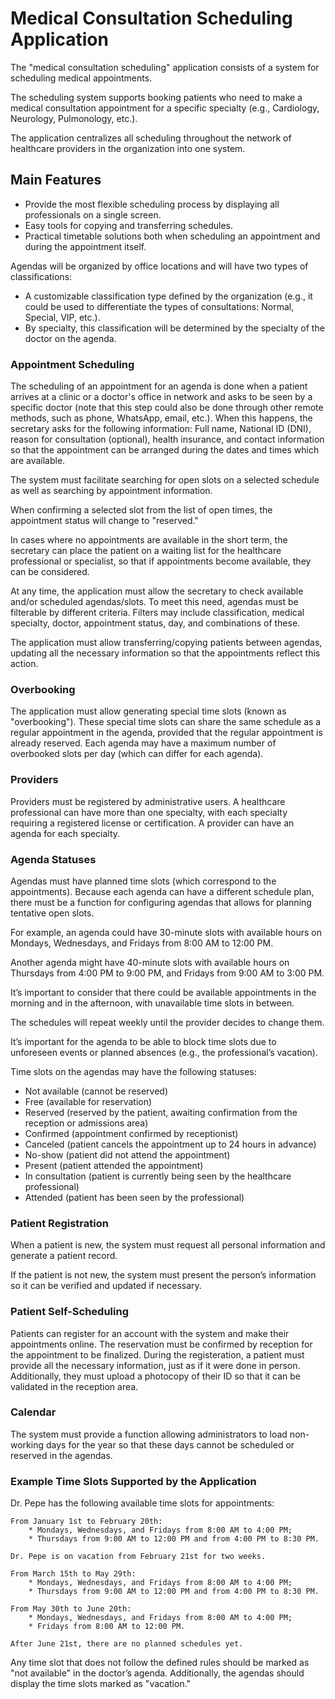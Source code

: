 # Medical Consultation Scheduling Application

The "medical consultation scheduling" application consists of a system for scheduling medical appointments.

The scheduling system supports booking patients who need to make a medical consultation appointment for a specific specialty (e.g., Cardiology, Neurology, Pulmonology, etc.).

The application centralizes all scheduling throughout the network of healthcare providers in the organization into one system.

## Main Features

- Provide the most flexible scheduling process by displaying all professionals on a single screen.
- Easy tools for copying and transferring schedules.
- Practical timetable solutions both when scheduling an appointment and during the appointment itself.

Agendas will be organized by office locations and will have two types of classifications:

- A customizable classification type defined by the organization (e.g., it could be used to differentiate the types of consultations: Normal, Special, VIP, etc.).
- By specialty, this classification will be determined by the specialty of the doctor on the agenda.

### Appointment Scheduling

The scheduling of an appointment for an agenda is done when a patient arrives at a clinic or a doctor's office in network and asks to be seen by a specific doctor (note that this step could also be done through other remote methods, such as phone, WhatsApp, email, etc.). When this happens, the secretary asks for the following information: Full name, National ID (DNI), reason for consultation (optional), health insurance, and contact information so that the appointment can be arranged during the dates and times which are available.

The system must facilitate searching for open slots on a selected schedule as well as searching by appointment information.

When confirming a selected slot from the list of open times, the appointment status will change to "reserved."

In cases where no appointments are available in the short term, the secretary can place the patient on a waiting list for the healthcare professional or specialist, so that if appointments become available, they can be considered.

At any time, the application must allow the secretary to check available and/or scheduled agendas/slots. To meet this need, agendas must be filterable by different criteria. Filters may include classification, medical specialty, doctor, appointment status, day, and combinations of these.

The application must allow transferring/copying patients between agendas, updating all the necessary information so that the appointments reflect this action.

### Overbooking

The application must allow generating special time slots (known as "overbooking"). These special time slots can share the same schedule as a regular appointment in the agenda, provided that the regular appointment is already reserved. Each agenda may have a maximum number of overbooked slots per day (which can differ for each agenda).

### Providers

Providers must be registered by administrative users. A healthcare professional can have more than one specialty, with each specialty requiring a registered license or certification. A provider can have an agenda for each specialty.

### Agenda Statuses

Agendas must have planned time slots (which correspond to the appointments). Because each agenda can have a different schedule plan, there must be a function for configuring agendas that allows for planning tentative open slots.

For example, an agenda could have 30-minute slots with available hours on Mondays, Wednesdays, and Fridays from 8:00 AM to 12:00 PM.

Another agenda might have 40-minute slots with available hours on Thursdays from 4:00 PM to 9:00 PM, and Fridays from 9:00 AM to 3:00 PM.

It’s important to consider that there could be available appointments in the morning and in the afternoon, with unavailable time slots in between.

The schedules will repeat weekly until the provider decides to change them.

It’s important for the agenda to be able to block time slots due to unforeseen events or planned absences (e.g., the professional’s vacation).

Time slots on the agendas may have the following statuses:

- Not available (cannot be reserved)
- Free (available for reservation)
- Reserved (reserved by the patient, awaiting confirmation from the reception or admissions area)
- Confirmed (appointment confirmed by receptionist)
- Canceled (patient cancels the appointment up to 24 hours in advance)
- No-show (patient did not attend the appointment)
- Present (patient attended the appointment)
- In consultation (patient is currently being seen by the healthcare professional)
- Attended (patient has been seen by the professional)

### Patient Registration

When a patient is new, the system must request all personal information and generate a patient record.

If the patient is not new, the system must present the person’s information so it can be verified and updated if necessary.

### Patient Self-Scheduling

Patients can register for an account with the system and make their appointments online. The reservation must be confirmed by reception for the appointment to be finalized. During the registeration, a patient must provide all the necessary information, just as if it were done in person. Additionally, they must upload a photocopy of their ID so that it can be validated in the reception area.

### Calendar

The system must provide a function allowing administrators to load non-working days for the year so that these days cannot be scheduled or reserved in the agendas.

### Example Time Slots Supported by the Application

Dr. Pepe has the following available time slots for appointments:

    From January 1st to February 20th:
        * Mondays, Wednesdays, and Fridays from 8:00 AM to 4:00 PM;
        * Thursdays from 9:00 AM to 12:00 PM and from 4:00 PM to 8:30 PM.

    Dr. Pepe is on vacation from February 21st for two weeks.

    From March 15th to May 29th:
        * Mondays, Wednesdays, and Fridays from 8:00 AM to 4:00 PM;
        * Thursdays from 9:00 AM to 12:00 PM and from 4:00 PM to 8:30 PM.

    From May 30th to June 20th:
        * Mondays, Wednesdays, and Fridays from 8:00 AM to 4:00 PM;
        * Fridays from 8:00 AM to 12:00 PM.

    After June 21st, there are no planned schedules yet.

Any time slot that does not follow the defined rules should be marked as "not available" in the doctor’s agenda. Additionally, the agendas should display the time slots marked as "vacation."
